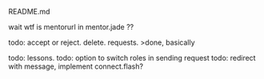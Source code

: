 README.md

wait wtf is mentorurl in mentor.jade ??

todo: accept or reject. delete. requests. >done, basically

todo: lessons.
todo: option to switch roles in sending request
todo: redirect with message, implement connect.flash? 